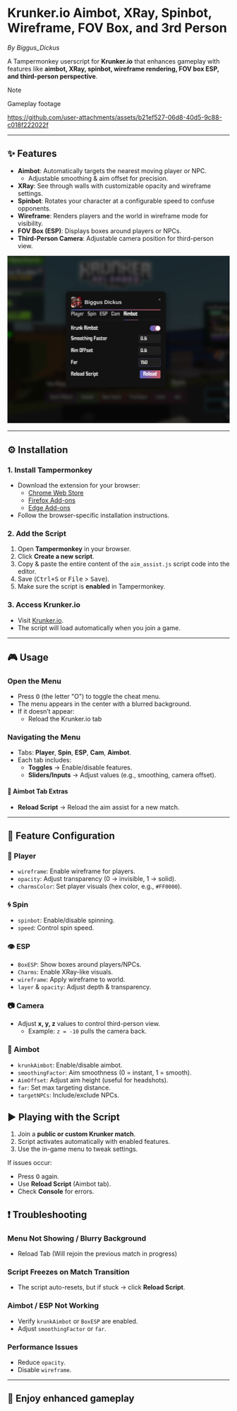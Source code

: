 # Krunker.io Aimbot, XRay, Spinbot, Wireframe, FOV Box, and 3rd Person  
_By Biggus_Dickus_

A Tampermonkey userscript for **Krunker.io** that enhances gameplay with features like **aimbot, XRay, spinbot, wireframe rendering, FOV box ESP, and third-person perspective**.  

> [!NOTE]
> Gameplay footage

https://github.com/user-attachments/assets/b21ef527-06d8-40d5-9c88-c018f222022f

---

## ✨ Features

- **Aimbot**: Automatically targets the nearest moving player or NPC.  
  - Adjustable smoothing & aim offset for precision.  
- **XRay**: See through walls with customizable opacity and wireframe settings.  
- **Spinbot**: Rotates your character at a configurable speed to confuse opponents.  
- **Wireframe**: Renders players and the world in wireframe mode for visibility.  
- **FOV Box (ESP)**: Displays boxes around players or NPCs.  
- **Third-Person Camera**: Adjustable camera position for third-person view.  

![splash-screen](https://raw.githubusercontent.com/adab00st/krunker_aim_assist/refs/heads/main/assets/aimbot.png)


---

## ⚙️ Installation

### 1. Install Tampermonkey
- Download the extension for your browser:  
  - [Chrome Web Store](https://chrome.google.com/webstore)  
  - [Firefox Add-ons](https://addons.mozilla.org)  
  - [Edge Add-ons](https://microsoftedge.microsoft.com/addons)  
- Follow the browser-specific installation instructions.

### 2. Add the Script
1. Open **Tampermonkey** in your browser.  
2. Click **Create a new script**.  
3. Copy & paste the entire content of the `aim_assist.js` script code into the editor.  
4. Save (<kbd>Ctrl+S</kbd> or <kbd>File</kbd> > <kbd>Save</kbd>).  
5. Make sure the script is **enabled** in Tampermonkey.  

### 3. Access Krunker.io
- Visit [Krunker.io](https://krunker.io).
- The script will load automatically when you join a game.  

---

## 🎮 Usage

### Open the Menu
- Press <kbd>O</kbd> (the letter "O") to toggle the cheat menu.  
- The menu appears in the center with a blurred background.  
- If it doesn’t appear:  
  - Reload the Krunker.io tab

### Navigating the Menu
- Tabs: **Player**, **Spin**, **ESP**, **Cam**, **Aimbot**.  
- Each tab includes:  
  - **Toggles** → Enable/disable features.  
  - **Sliders/Inputs** → Adjust values (e.g., smoothing, camera offset).  

#### 🔫 Aimbot Tab Extras
- **Reload Script** → Reload the aim assist for a new match.  

---

## 🔧 Feature Configuration

### 🧍 Player
- `wireframe`: Enable wireframe for players.  
- `opacity`: Adjust transparency (0 → invisible, 1 → solid).  
- `charmsColor`: Set player visuals (hex color, e.g., `#FF0000`).  

### 🌀 Spin
- `spinbot`: Enable/disable spinning.  
- `speed`: Control spin speed.  

### 👁️ ESP
- `BoxESP`: Show boxes around players/NPCs.  
- `Charms`: Enable XRay-like visuals.  
- `wireframe`: Apply wireframe to world.  
- `layer` & `opacity`: Adjust depth & transparency.  

### 📷 Camera
- Adjust **x, y, z** values to control third-person view.  
  - Example: `z = -10` pulls the camera back.  

### 🎯 Aimbot
- `krunkAimbot`: Enable/disable aimbot.  
- `smoothingFactor`: Aim smoothness (0 = instant, 1 = smooth).  
- `AimOffset`: Adjust aim height (useful for headshots).  
- `far`: Set max targeting distance.  
- `targetNPCs`: Include/exclude NPCs.  


## ▶️ Playing with the Script
1. Join a **public or custom Krunker match**.  
2. Script activates automatically with enabled features.  
3. Use the in-game menu to tweak settings.  

If issues occur:  
- Press <kbd>O</kbd> again.  
- Use **Reload Script** (Aimbot tab).  
- Check **Console** for errors.  


## ❗ Troubleshooting

### Menu Not Showing / Blurry Background
- Reload Tab (Will rejoin the previous match in progress)

### Script Freezes on Match Transition
- The script auto-resets, but if stuck → click **Reload Script**.

### Aimbot / ESP Not Working
- Verify `krunkAimbot` or `BoxESP` are enabled.  
- Adjust `smoothingFactor` or `far`.  

### Performance Issues
- Reduce `opacity`.  
- Disable `wireframe`.

---

## 🎉 Enjoy enhanced gameplay
